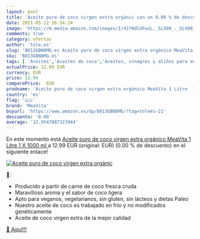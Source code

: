 ```yaml
---
layout: post
title: 'Aceite puro de coco virgen extra orgánic con un 0.00 % de descuento'
date: 2021-05-12 16:54:24
image: 'https://m.media-amazon.com/images/I/41YWdCdFwzL._SL500_._SL400_.jpg'
comments: true
category: ofertas
author: 'tole.es'
slug: 'B013GBN8MG-es Aceite puro de coco virgen extra orgánico MeaVita 1 Litre...'
sku: 'B013GBN8MG-es'
tags: [ 'Aceites','Aceites de coco','Aceites, vinagres y aliños para ensalada','Alimentación y bebidas','extra','meavita','virgen', ]
actualPrice: 12.99 EUR
currency: EUR
price: 12.99
comparePrice:  EUR
prodname: 'Aceite puro de coco virgen extra orgánico MeaVita 1 Litre  1 X 1000 ml '
country: 'es'
flag: '🇪🇸'
brand: 'MeaVita'
buyurl: 'https://www.amazon.es/dp/B013GBN8MG/?tag=tolees-21'
descuento: '0.00'
average: '12.9547887323944'
---
```


En este momento está [Aceite puro de coco virgen extra orgánico MeaVita 1 Litre  1 X 1000 ml ](https://www.amazon.es/dp/B013GBN8MG/?tag=tolees-21) a 12.99 EUR (original:  EUR) (0.00 %  de descuento) en el siguiente enlace!

[![Aceite puro de coco virgen extra orgánic](https://m.media-amazon.com/images/I/41YWdCdFwzL._SL500_._SL400_.jpg)](https://www.amazon.es/dp/B013GBN8MG/?tag=tolees-21)

🔎:

- Producido a partir de carne de coco fresca cruda
- Maravilloso aroma y el sabor de coco ligera
- Apto para veganos, vegetarianos, sin gluten, sin lácteos y dietas Paleo
- Nuestro aceite de coco es trabajado en frío y no modificados genéticamente
- Aceite de coco virgen extra de la mejor calidad

[🛒 Aquí!!!](https://www.amazon.es/dp/B013GBN8MG/?tag=tolees-21)
